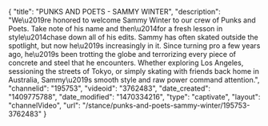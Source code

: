 {
    "title": "PUNKS AND POETS - SAMMY WINTER",
    "description": "We\u2019re honored to welcome Sammy Winter to our crew of Punks and Poets. Take note of his name and then\u2014for a fresh lesson in style\u2014chase down all of his edits. Sammy has often skated outside the spotlight, but now he\u2019s increasingly in it. Since turning pro a few years ago, he\u2019s been trotting the globe and terrorizing every piece of concrete and steel that he encounters. Whether exploring Los Angeles, sessioning the streets of Tokyo, or simply skating with friends back home in Australia, Sammy\u2019s smooth style and raw power command attention.",
    "channelid": "195753",
    "videoid": "3762483",
    "date_created": "1409775788",
    "date_modified": "1470334216",
    "type": "captivate",
    "layout": "channelVideo",
    "url": "\/stance\/punks-and-poets-sammy-winter\/195753-3762483"
}